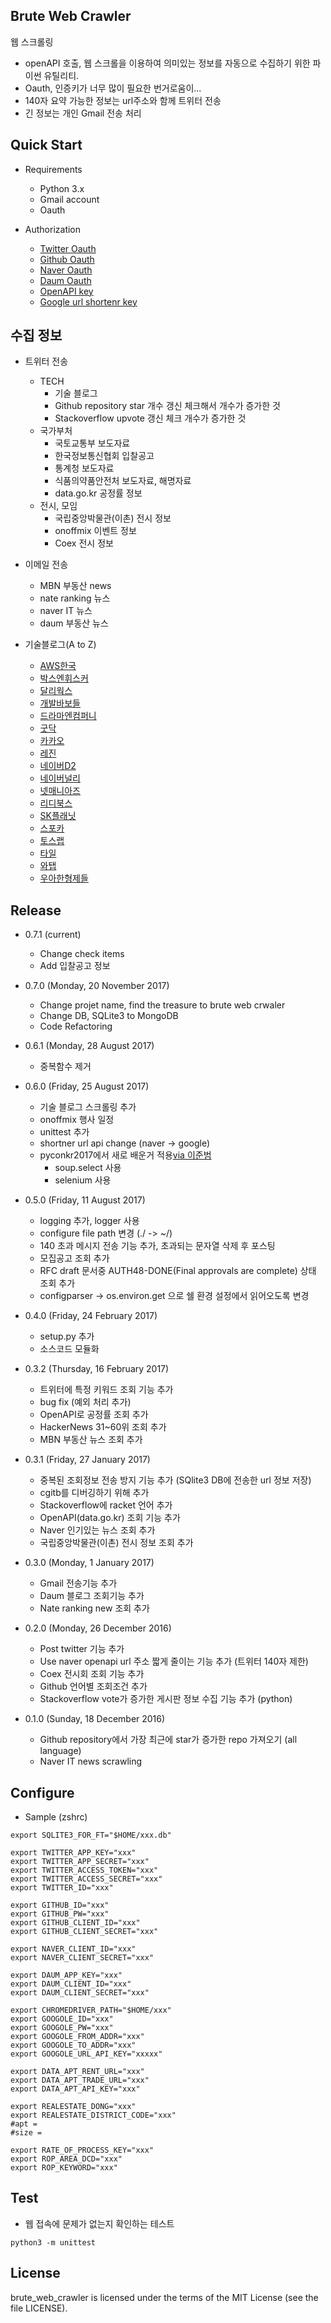 Brute Web Crawler
----------------

웹 스크롤링
  - openAPI 호출, 웹 스크롤을 이용하여 의미있는 정보를 자동으로 수집하기 위한 파이썬 유틸리티.
  - Oauth, 인증키가 너무 많이 필요한 번거로움이...
  - 140자 요약 가능한 정보는 url주소와 함께 트위터 전송
  - 긴 정보는 개인 Gmail 전송 처리

Quick Start
----------------
- Requirements

  - Python 3.x
  - Gmail account
  - Oauth

- Authorization

  - [Twitter Oauth](https://apps.twitter.com)
  - [Github Oauth](https://github.com/settings/developers)
  - [Naver Oauth](https://developers.naver.com/apps)
  - [Daum Oauth](https://developers.daum.net/console)
  - [OpenAPI key](http://www.data.go.kr/)
  - [Google url shortenr key](https://developers.google.com/url-shortener/v1/getting_started#APIKey)


수집 정보
---------
- 트위터 전송
  - TECH 
    - 기술 블로그
    - Github repository star 개수 갱신 체크해서 개수가 증가한 것
    - Stackoverflow upvote 갱신 체크 개수가 증가한 것
  - 국가부처
    - 국토교통부 보도자료
    - 한국정보통신협회 입찰공고
    - 통계청 보도자료
    - 식품의약품안전처 보도자료, 해명자료
    - data.go.kr 공정률 정보
  - 전시, 모임
    - 국립중앙박물관(이촌) 전시 정보 
    - onoffmix 이벤트 정보
    - Coex 전시 정보


- 이메일 전송
  - MBN 부동산 news  
  - nate ranking 뉴스
  - naver IT 뉴스
  - daum 부동산 뉴스

- 기술블로그(A to Z)
  - [AWS한국](http://www.awskr.org/)
  - [박스엔휘스커](http://www.boxnwhis.kr/)
  - [달리웍스](http://techblog.daliworks.net/)
  - [개발바보들](http://devpools.kr/)
  - [드라마엔컴퍼니](http://blog.dramancompany.com/)
  - [굿닥](http://dev.goodoc.co.kr/)
  - [카카오](http://tech.kakao.com)
  - [레진](http://tech.lezhin.com)
  - [네이버D2](http://d2.naver.com/d2.atom)
  - [네이버널리](http://nuli.navercorp.com/sharing/blog/main)
  - [넷매니아즈](http://www.netmanias.com/ko/)
  - [리디북스](https://www.ridicorp.com/blog/)
  - [SK플래닛](http://readme.skplanet.com/)
  - [스포카](https://spoqa.github.io/index.html)
  - [토스랩](http://tosslab.github.io/)
  - [타일](https://blog.tyle.io/)
  - [와탭](http://tech.whatap.io/)
  - [우아한형제들](http://woowabros.github.io/index.html)

Release
-------
- 0.7.1 (current)
  - Change check items
  - Add 입찰공고 정보


- 0.7.0 (Monday, 20 November 2017)
  - Change projet name, find the treasure to brute web crwaler
  - Change DB, SQLite3 to MongoDB
  - Code Refactoring

- 0.6.1 (Monday, 28 August 2017)
  - 중복함수 제거

- 0.6.0 (Friday, 25 August 2017)
  - 기술 블로그 스크롤링 추가
  - onoffmix 행사 일정
  - unittest 추가
  - shortner url api change (naver -> google)
  - pyconkr2017에서 새로 배운거 적용[via 이준범](https://github.com/beomi)
    - soup.select 사용
    - selenium 사용


- 0.5.0 (Friday, 11 August 2017)
  - logging 추가, logger 사용
  - configure file path 변경 (./ -> ~/)
  - 140 초과 메시지 전송 기능 추가, 초과되는 문자열 삭제 후 포스팅
  - 모집공고 조회 추가
  - RFC draft 문서중 AUTH48-DONE(Final approvals are complete) 상태 조회 추가
  - configparser -> os.environ.get 으로 쉘 환경 설정에서 읽어오도록 변경


- 0.4.0 (Friday, 24 February 2017)
  - setup.py 추가
  - 소스코드 모듈화


- 0.3.2 (Thursday, 16 February 2017)
  - 트위터에 특정 키워드 조회 기능 추가
  - bug fix (예외 처리 추가)
  - OpenAPI로 공정률 조회 추가
  - HackerNews 31~60위 조회 추가
  - MBN 부동산 뉴스 조회 추가


- 0.3.1 (Friday, 27 January 2017)
  - 중복된 조회정보 전송 방지 기능 추가 (SQlite3 DB에 전송한 url 정보 저장)
  - cgitb를 디버깅하기 위해 추가 
  - Stackoverflow에 racket 언어 추가
  - OpenAPI(data.go.kr) 조회 기능 추가
  - Naver 인기있는 뉴스 조회 추가
  - 국립중앙박물관(이촌) 전시 정보 조회 추가


- 0.3.0 (Monday, 1 January 2017)
  - Gmail 전송기능 추가
  - Daum 블로그 조회기능 추가
  - Nate ranking new 조회 추가   


- 0.2.0 (Monday, 26 December 2016)
  - Post twitter 기능 추가
  - Use naver openapi url 주소 짧게 줄이는 기능 추가 (트위터 140자 제한)
  - Coex 전시회 조회 기능 추가
  - Github 언어별 조회조건 추가
  - Stackoverflow vote가 증가한 게시판 정보 수집 기능 추가 (python)  


- 0.1.0 (Sunday, 18 December 2016)
  - Github repository에서 가장 최근에 star가 증가한 repo 가져오기 (all language)
  - Naver IT news scrawling  


Configure
---------
- Sample (zshrc)

```
export SQLITE3_FOR_FT="$HOME/xxx.db"

export TWITTER_APP_KEY="xxx"
export TWITTER_APP_SECRET="xxx"
export TWITTER_ACCESS_TOKEN="xxx"
export TWITTER_ACCESS_SECRET="xxx"
export TWITTER_ID="xxx"

export GITHUB_ID="xxx"
export GITHUB_PW="xxx"
export GITHUB_CLIENT_ID="xxx"
export GITHUB_CLIENT_SECRET="xxx"

export NAVER_CLIENT_ID="xxx"
export NAVER_CLIENT_SECRET="xxx"

export DAUM_APP_KEY="xxx"
export DAUM_CLIENT_ID="xxx"
export DAUM_CLIENT_SECRET="xxx"

export CHROMEDRIVER_PATH="$HOME/xxx"
export GOOGOLE_ID="xxx"
export GOOGOLE_PW="xxx"
export GOOGOLE_FROM_ADDR="xxx"
export GOOGOLE_TO_ADDR="xxx"
export GOOGOLE_URL_API_KEY="xxxxx"

export DATA_APT_RENT_URL="xxx"
export DATA_APT_TRADE_URL="xxx"
export DATA_APT_API_KEY="xxx"

export REALESTATE_DONG="xxx"
export REALESTATE_DISTRICT_CODE="xxx"
#apt = 
#size =

export RATE_OF_PROCESS_KEY="xxx"
export ROP_AREA_DCD="xxx"
export ROP_KEYWORD="xxx"

```


Test
----
- 웹 접속에 문제가 없는지 확인하는 테스트

`python3 -m unittest `


License
-------
brute_web_crawler is licensed under the terms of the MIT License (see the file LICENSE).
